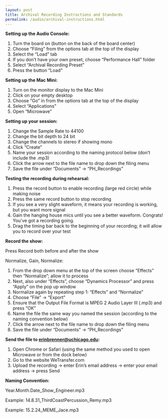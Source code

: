 ```yaml
---
layout: post
title: Archival Recording Instructions and Standards
permalink: /audio/archival-instructions.html
---
```


**Setting up the Audio Console:**

1.	Turn the board on (button on the back of the board center)
2.	Choose “Filing” from the options tab at the top of the display
3.	Select the “Load” tab
4.	If you don’t have your own preset, choose “Performance Hall” folder
5.	Select “Archival Recording Preset”
6.	Press the button “Load”

**Setting up the Mac Mini:**

1.	Turn on the monitor display to the Mac Mini
2.	Click on your empty desktop
3.	Choose “Go” in from the options tab at the top of the display
4.	Select “Applications”
5.	Open “Microwave”

**Setting up your session:**

1.	Change the Sample Rate to 44100
2.	Change the bit depth to 24 bit
3.	Change the channels to stereo if showing mono
4.	Click “Create”
5.	Name your session according to the naming protocol below (don’t include the .mp3)
6.	Click the arrow next to the file name to drop down the filing menu
7.	Save the file under “Documents” -> “PH_Recordings”

**Testing the recording during rehearsal:**

1.	Press the record button to enable recording (large red circle) while making noise
2.	Press the same record button to stop recording
3.	If you see a very slight waveform, it means your recording is working, but you want more signal
4.	Gain the hanging house mics until you see a better waveform. Congrats! You’ve got a recording going.
5.	Drag the timing bar back to the beginning of your recording; it will allow you to record over your test

**Record the show:**

Press Record both before and after the show

Normalize, Gain, Normalize:

1.	From the drop down menu at the top of the screen choose “Effects” then “Normalize”; allow it to process
2.	Next, also under “Effects”, choose “Dynamics Processor” and press “Apply” on the pop up window
3.	Normalize again by repeating step 1: “Effects” and “Normalize”
4.	Choose “File” -> “Export”
5.	Ensure that the Output File Format is MPEG 2 Audio Layer III (.mp3) and press “OK”
6.	Name the file the same way you named the session (according to the naming convention below)
7.	Click the arrow next to the file name to drop down the filing menu
8.	Save the file under “Documents” -> “PH_Recordings”

**Send the file to erinbrenner@uchicago.edu:**

1.	Open Chrome or Safari (using the same method you used to open Microwave or from the dock below)
2.	Go to the website WeTransfer.com
3.	Upload the recording -> enter Erin’s email address -> enter your email address -> press Send

**Naming Convention:**

Year.Month.Date_Show_Engineer.mp3

Example:    14.8.31_ThirdCoastPercussion_Remy.mp3

Example:    15.2.24_MEME_Jace.mp3
